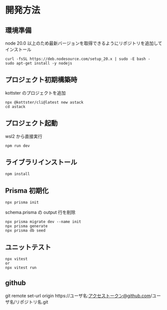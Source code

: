 # 開発方法

## 環境準備

node 20.0 以上のため最新バージョンを取得できるようにリポジトリを追加してインストール

```
curl -fsSL https://deb.nodesource.com/setup_20.x | sudo -E bash -
sudo apt-get install -y nodejs
```

## プロジェクト初期構築時

kottster のプロジェクトを追加

```
npx @kottster/cli@latest new astack
cd astack
```

## プロジェクト起動

wsl2 から直接実行

```
npm run dev
```

## ライブラリインストール

```
npm install
```

## Prisma 初期化

```
npx prisma init
```

schema.prisma の output 行を削除

```
npx prisma migrate dev --name init
npx prisma generate
npx prisma db seed
```

## ユニットテスト

```
npx vitest
or
npx vitest run
```

## github

git remote set-url origin https://ユーザ名:アクセストークン@github.com/ユーザ名/リポジトリ名.git
